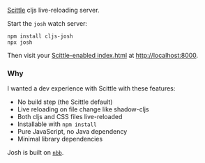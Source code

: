 [Scittle](https://github.com/babashka/scittle/) cljs live-reloading server.

Start the `josh` watch server:

```shell
npm install cljs-josh
npx josh
```

Then visit your [Scittle-enabled index.html](https://github.com/babashka/scittle/blob/main/resources/public/index.html) at <http://localhost:8000>.

### Why

I wanted a dev experience with Scittle with these features:

- No build step (the Scittle default)
- Live reloading on file change like shadow-cljs
- Both cljs and CSS files live-reloaded
- Installable with `npm install`
- Pure JavaScript, no Java dependency
- Minimal library dependencies

Josh is built on [`nbb`](https://github.com/babashka/nbb/).
